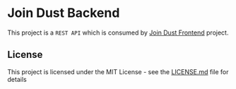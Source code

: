# Join Dust Backend 

This project is a `REST API` which is consumed by [Join Dust Frontend](https://github.com/leonardoamurca/join-dust-frontend) project.




## License

This project is licensed under the MIT License - see the [LICENSE.md](LICENSE.md) file for details

